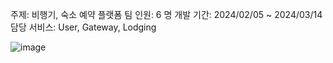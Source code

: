 주제: 비행기, 숙소 예약 플랫폼
팀 인원: 6 명
개발 기간: 2024/02/05 ~ 2024/03/14
담당 서비스: User, Gateway, Lodging


![image](https://github.com/hyeon4869/MSA-Travel-Project/assets/119660070/152e0c49-dff1-4c83-a827-3986a214451a)

